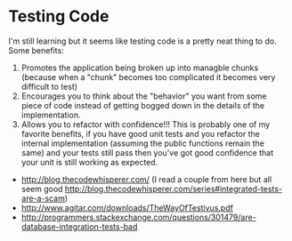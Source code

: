 Testing Code
============

I'm still learning but it seems like testing code is a pretty neat thing to
do. Some benefits:

1. Promotes the application being broken up into managble chunks (because when
   a "chunk" becomes too complicated it becomes very difficult to test)
2. Encourages you to think about the "behavior" you want from some piece of
   code instead of getting bogged down in the details of the implementation.
3. Allows you to refactor with confidence!!! This is probably one of my
   favorite benefits, if you have good unit tests and you refactor the
   internal implementation (assuming the public functions remain the same) and
   your tests still pass then you've got good confidence that your unit is
   still working as expected.

- http://blog.thecodewhisperer.com/ (I read a couple from here but all seem
  good http://blog.thecodewhisperer.com/series#integrated-tests-are-a-scam)
- http://www.agitar.com/downloads/TheWayOfTestivus.pdf
- http://programmers.stackexchange.com/questions/301479/are-database-integration-tests-bad
